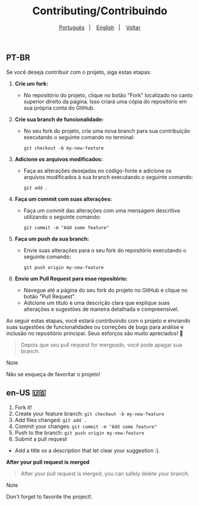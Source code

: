 <h1 align="center"> Contributing/Contribuindo </h1>

<p align="center">
  <a href="#pt-br">Português</a>&nbsp;&nbsp;&nbsp;|&nbsp;&nbsp;&nbsp;
  <a href="#en-us-">English</a>&nbsp;&nbsp;&nbsp;|&nbsp;&nbsp;&nbsp;
  <a href="../README.md">Voltar</a>
</p>

<br>

## PT-BR
Se você deseja contribuir com o projeto, siga estas etapas:

1. **Crie um fork:**
   - No repositório do projeto, clique no botão "Fork" localizado no canto superior direito da página. Isso criará uma cópia do repositório em sua própria conta do GitHub.

2. **Crie sua branch de funcionalidade:**
   - No seu fork do projeto, crie uma nova branch para sua contribuição executando o seguinte comando no terminal:
     ```
     git checkout -b my-new-feature
     ```

3. **Adicione os arquivos modificados:**
   - Faça as alterações desejadas no código-fonte e adicione os arquivos modificados à sua branch executando o seguinte comando:
     ```
     git add .
     ```

4. **Faça um commit com suas alterações:**
   - Faça um commit das alterações com uma mensagem descritiva utilizando o seguinte comando:
     ```
     git commit -m "Add some feature"
     ```

5. **Faça um push da sua branch:**
   - Envie suas alterações para o seu fork do repositório executando o seguinte comando:
     ```
     git push origin my-new-feature
     ```

6. **Envie um Pull Request para esse repositório:**
   - Navegue até a página do seu fork do projeto no GitHub e clique no botão "Pull Request".
   - Adicione um título e uma descrição clara que explique suas alterações e sugestões de maneira detalhada e compreensível.

Ao seguir estas etapas, você estará contribuindo com o projeto e enviando suas sugestões de funcionalidades ou correções de bugs para análise e inclusão no repositório principal. Seus esforços são muito apreciados! 🚀
> Depois que seu pull request for mergeado, você pode apagar sua branch. 

> [!NOTE]
> Não se esqueça de favoritar o projeto!

## en-US 🇺🇸
1. Fork it!
2. Create your feature branch: `git checkout -b my-new-feature`
3. Add files changed:  `git add .`
4. Commit your changes: `git commit -m "Add some feature"`
5. Push to the branch: `git push origin my-new-feature`
6. Submit a pull request

- Add a title os a description that let clear your suggestion :).

**After your pull request is merged** 

> After your pull request is merged, you can safely delete your branch.

> [!NOTE]
> Don't forget to favorite the project!.
